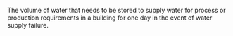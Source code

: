 The volume of water that needs to be stored to supply water for process or production requirements in a building for one day in the event of water supply failure.
